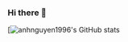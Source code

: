 ### Hi there 👋

<!--
**anhnguyen1996/anhnguyen1996** is a ✨ _special_ ✨ repository because its `README.md` (this file) appears on your GitHub profile.

Here are some ideas to get you started:

- 🔭 I’m currently working on ...
- 🌱 I’m currently learning ...
- 👯 I’m looking to collaborate on ...
- 🤔 I’m looking for help with ...
- 💬 Ask me about ...
- 📫 How to reach me: ...
- 😄 Pronouns: ...
- ⚡ Fun fact: ...
-->

[![anhnguyen1996's GitHub stats](https://github-readme-stats.vercel.app/api?username=anhnguyen1996&show_icons=true&theme=transparent)
